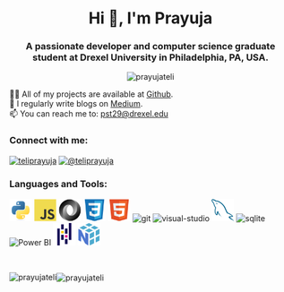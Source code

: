<h1 align="center">Hi 👋, I'm Prayuja</h1>
<h3 align="center">A passionate developer and computer science graduate student at Drexel University in Philadelphia, PA, USA.</h3>
<p align="center"> <img src="https://komarev.com/ghpvc/?username=prayujateli&label=Profile%20views&color=0e75b6&style=flat" alt="prayujateli" /> </p>

👨‍💻 All of my projects are available at [Github](https://github.com/PrayujaTeli?tab=repositories).<br>
📝 I regularly write blogs on [Medium](https://medium.com/@teliprayuja). <br>
📫 You can reach me to: [pst29@drexel.edu](pst29@drexel.edu)<br>

<h3 align="left">Connect with me:</h3>
<p align="left">
   <a href="https://linkedin.com/in/teliprayuja" target="_blank"><img align="center" src="https://raw.githubusercontent.com/rahuldkjain/github-profile-readme-generator/master/src/images/icons/Social/linked-in-alt.svg" alt="teliprayuja" height="30" width="40" /></a>
   <a href="https://medium.com/@teliprayuja" target="_blank"><img align="center" src="https://raw.githubusercontent.com/rahuldkjain/github-profile-readme-generator/master/src/images/icons/Social/medium.svg" alt="@teliprayuja" height="30" width="40" /></a>
</p>
<h3 align="left">Languages and Tools:</h3>
<p align="left"> 
   <img src="https://raw.githubusercontent.com/devicons/devicon/master/icons/python/python-original.svg" alt="python" width="40" height="40"/>
   <img src="https://raw.githubusercontent.com/devicons/devicon/master/icons/javascript/javascript-original.svg" alt="javascript" width="40" height="40"/>
   <img src="https://raw.githubusercontent.com/devicons/devicon/master/icons/json/json-original.svg" alt="json" width="40" height="40"/>
   <img src="https://raw.githubusercontent.com/devicons/devicon/master/icons/css3/css3-original.svg" alt="css" width="40" height="40"/>
   <img src="https://raw.githubusercontent.com/devicons/devicon/master/icons/html5/html5-original.svg" alt="html" width="40" height="40"/>
   <img src="https://www.vectorlogo.zone/logos/git-scm/git-scm-icon.svg" alt="git" width="40" height="40"/>
   <img src="https://upload.wikimedia.org/wikipedia/commons/9/9a/Visual_Studio_Code_1.35_icon.svg" alt="visual-studio" width="40" height="40"/>
   <img src="https://raw.githubusercontent.com/devicons/devicon/master/icons/mysql/mysql-original.svg" alt="mysql" width="40" height="40"/>
   <img src="https://www.vectorlogo.zone/logos/sqlite/sqlite-icon.svg" alt="sqlite" width="40" height="40"/>
<img src="https://img.icons8.com/color/452/power-bi.png" alt="Power BI" width="40" height="40"/>
<img src="https://raw.githubusercontent.com/devicons/devicon/master/icons/pandas/pandas-original.svg" alt="Pandas" width="40" height="40"/>
<img src="https://raw.githubusercontent.com/devicons/devicon/master/icons/numpy/numpy-original.svg" alt="NumPy" width="40" height="40"/>
</p>
<br>
<p><img align="left" src="https://github-readme-stats.vercel.app/api/top-langs?username=prayujateli&show_icons=true&locale=en&layout=compact" alt="prayujateli" /></p>
<p><img align="center" src="https://github-readme-streak-stats.herokuapp.com/?user=prayujateli&" alt="prayujateli" /></p>
